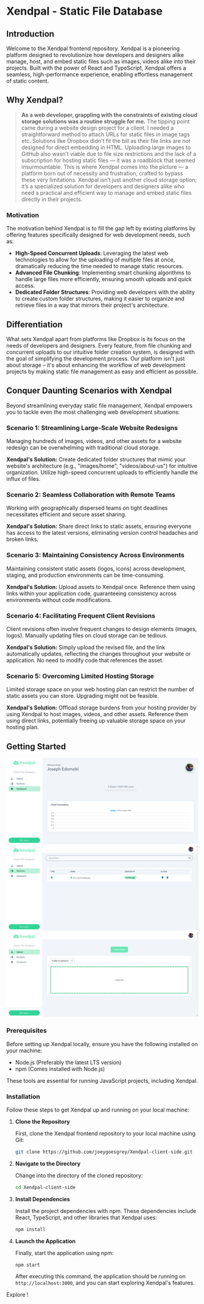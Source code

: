 # Xendpal - Static File Database

## Introduction

Welcome to the Xendpal frontend repository. Xendpal is a pioneering platform designed to revolutionize how developers and designers alike manage, host, and embed static files such as images, videos alike into their projects. Built with the power of React and TypeScript, Xendpal offers a seamless, high-performance experience, enabling effortless management of static content.

## Why Xendpal?

> **As a web developer, grappling with the constraints of existing cloud storage solutions was a routine struggle for me.** The tipping point came during a website design project for a client. I needed a straightforward method to attach URLs for static files in image tags etc. Solutions like Dropbox didn't fit the bill as their file links are not designed for direct embedding in HTML. Uploading large images to GitHub also wasn’t viable due to file size restrictions and the lack of a subscription for hosting static files — it was a roadblock that seemed insurmountable. This is where Xendpal comes into the picture — a platform born out of necessity and frustration, crafted to bypass these very limitations. Xendpal isn’t just another cloud storage option; it’s a specialized solution for developers and designers alike who need a practical and efficient way to manage and embed static files directly in their projects.

### Motivation

The motivation behind Xendpal is to fill the gap left by existing platforms by offering features specifically designed for web development needs, such as:

- **High-Speed Concurrent Uploads**: Leveraging the latest web technologies to allow for the uploading of multiple files at once, dramatically reducing the time needed to manage static resources.
- **Advanced File Chunking**: Implementing smart chunking algorithms to handle large files more efficiently, ensuring smooth uploads and quick access.
- **Dedicated Folder Structures**: Providing web developers with the ability to create custom folder structures, making it easier to organize and retrieve files in a way that mirrors their project's architecture.

## Differentiation

What sets Xendpal apart from platforms like Dropbox is its focus on the needs of developers and designers. Every feature, from file chunking and concurrent uploads to our intuitive folder creation system, is designed with the goal of simplifying the development process. Our platform isn't just about storage – it's about enhancing the workflow of web development projects by making static file management as easy and efficient as possible.

## Conquer Daunting Scenarios with Xendpal

Beyond streamlining everyday static file management, Xendpal empowers you to tackle even the most challenging web development situations:

### Scenario 1: Streamlining Large-Scale Website Redesigns

Managing hundreds of images, videos, and other assets for a website redesign can be overwhelming with traditional cloud storage.

**Xendpal's Solution:** Create dedicated folder structures that mimic your website's architecture (e.g., "images/home", "videos/about-us") for intuitive organization. Utilize high-speed concurrent uploads to efficiently handle the influx of files.

### Scenario 2: Seamless Collaboration with Remote Teams

Working with geographically dispersed teams on tight deadlines necessitates efficient and secure asset sharing.

**Xendpal's Solution:** Share direct links to static assets, ensuring everyone has access to the latest versions, eliminating version control headaches and broken links.

### Scenario 3: Maintaining Consistency Across Environments

Maintaining consistent static assets (logos, icons) across development, staging, and production environments can be time-consuming.

**Xendpal's Solution:** Upload assets to Xendpal once. Reference them using links within your application code, guaranteeing consistency across environments without code modifications.

### Scenario 4: Facilitating Frequent Client Revisions

Client revisions often involve frequent changes to design elements (images, logos). Manually updating files on cloud storage can be tedious.

**Xendpal's Solution:** Simply upload the revised file, and the link automatically updates, reflecting the changes throughout your website or application. No need to modify code that references the asset.

### Scenario 5: Overcoming Limited Hosting Storage

Limited storage space on your web hosting plan can restrict the number of static assets you can store. Upgrading might not be feasible.

**Xendpal's Solution:** Offload storage burdens from your hosting provider by using Xendpal to host images, videos, and other assets. Reference them using direct links, potentially freeing up valuable storage space on your hosting plan.

## Getting Started

![Xendpal Frontend Preview](src/assets/xendpalreadmepic.png)
![Xendpal Frontend Preview](src/assets/Screenshot1.png)
![Xendpal Frontend Preview](src/assets/Screenshot2.png)

### Prerequisites

Before setting up Xendpal locally, ensure you have the following installed on your machine:

- Node.js (Preferably the latest LTS version)
- npm (Comes installed with Node.js)

These tools are essential for running JavaScript projects, including Xendpal.

### Installation

Follow these steps to get Xendpal up and running on your local machine:

1. **Clone the Repository**

   First, clone the Xendpal frontend repository to your local machine using Git:

   ```bash
   git clone https://github.com/joeygoesgrey/Xendpal-client-side.git
   ```

2. **Navigate to the Directory**

   Change into the directory of the cloned repository:

   ```bash
   cd Xendpal-client-side
   ```

3. **Install Dependencies**

   Install the project dependencies with npm. These dependencies include React, TypeScript, and other libraries that Xendpal uses:

   ```bash
   npm install
   ```

4. **Launch the Application**

   Finally, start the application using npm:

   ```bash
   npm start
   ```

   After executing this command, the application should be running on `http://localhost:3000`, and you can start exploring Xendpal's features.

Explore !
